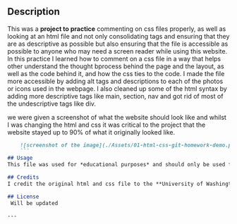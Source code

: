 # <Horiseon-Webpage-Practice>
## Description
This was a **project to practice** commenting on css files properly, as well as looking at an html file and not only consolidating tags and ensuring that they are as descriptive as possible but also ensuring that the file is accessible as possible to anyone who may need a screen reader while using this website. 
In this practice I learned how to comment on a css file in a way that helps other understand the thought bprocess behind the page and the layout, as well as the code behind it, and how the css ties to the code. I made the file more accessible by adding alt tags and descriptions to each of the photos or icons used in the webpage. I also cleaned up some of the html syntax by adding more descriptive tags like main, section, nav and got rid of most of the undescriptive tags like div. 

we were given a screenshot of what the website should look like and whilst I was changing the html and css it was critical to the project that the website stayed up to 90% of what it originally looked like. 

```md
    ![screenshot of the image](./Assets/01-html-css-git-homework-demo.png)
    ```
## Usage
This file was used for *educational purposes* and should only be used for educational purposes by others. 

## Credits
I credit the original html and css file to the **University of Washington coding bootcamp** 

## License
 Will be updated

---